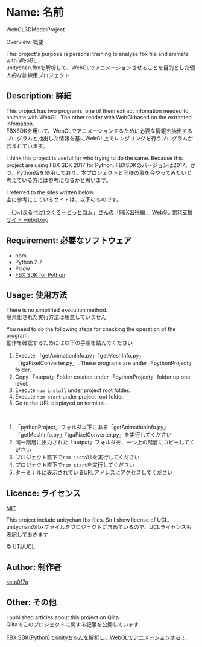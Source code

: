Name: 名前  
====
WebGL3DModelProject

Overview: 概要  

This project's purpose is personal training to analyze fbx file and animate with WebGL.  
unitychan.fbxを解析して、WebGLでアニメーションさせることを目的とした個人的な訓練用プロジェクト

## Description: 詳細

This project has two programs. one of them extract infomation needed to animate with WebGL. The other render with WebGl based on the extracted infomation.   
FBXSDKを用いて、WebGLでアニメーションするために必要な情報を抽出するプログラムと抽出した情報を基にWebGL上でレンダリングを行うプログラムが含まれています。  

I think this project is useful for who trying to do the same. Because this project are using FBX SDK 2017 for Python.
FBXSDKのバージョンは2017、かつ、Python版を使用しており、本プロジェクトと同様の事を今やってみたいと考えている方には参考になるかと思います。

I referred to the sites written below.  
主に参考にしているサイトは、以下のものです。

[「〇×(まるぺけ)つくろーどっとコム」さんの「FBX習得編」](http://marupeke296.com/FBX_main.html)
[WebGL 開発支援サイト webgl.org](https://wgld.org/)

## Requirement: 必要なソフトウェア

- npm
- Python 2.7
- Pillow
- [FBX SDK for Python](https://help.autodesk.com/view/FBX/2019/ENU/?guid=FBX_Developer_Help_scripting_with_python_fbx_html)

## Usage: 使用方法

There is no simplified execution method.  
簡素化された実行方法は用意していません  

You need to do the following steps for checking the operation of the program.  
動作を確認するためには以下の手順を踏んでください  

1. Execute  「getAnimationInfo.py」「getMeshInfo.py」「tgaPixelConverter.py」. These programs are under 「pythonProject」 folder.
1. Copy 「output」Folder created under 「pythonProject」 folder up one level.
1. Execute `npm install` under project root folder.  
1. Execute `npm start` under project root folder.  
1. Go to the URL displayed on terminal.  

<br/>

1. 「pythonProject」フォルダ以下にある「getAnimationInfo.py」「getMeshInfo.py」「tgaPixelConverter.py」を実行してください
1. 同一階層に出力された「output」フォルダを、一つ上の階層にコピーしてください
1. プロジェクト直下で`npm install`を実行してください  
1. プロジェクト直下で`npm start`を実行してください
1. ターミナルに表示されているURLアドレスにアクセスしてください

## Licence: ライセンス

[MIT](/LICENCE)  

This project include unitychan fbx files. So  I show license of UCL.  
unitychanのfbxファイルをプロジェクトに含めているので、UCLライセンスも表記しておきます  

© UTJ/UCL

## Author: 制作者

[kota017a](https://github.com/kota017a)

## Other: その他

I published articles about this project on Qiita.  
Qiitaでこのプロジェクトに関する記事を公開しています  

[FBX SDK(Python)でunityちゃんを解析し、WebGLでアニメーションする！](https://qiita.com/kota017a/items/dd0fab59c06ca72dd3f6)
